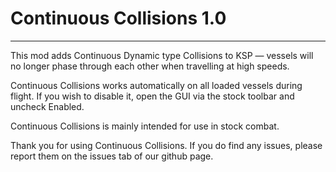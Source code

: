 # Continuous Collisions 1.0
_______________________________


This mod adds Continuous Dynamic type Collisions to KSP — vessels will no longer phase through each other when travelling at high speeds.

Continuous Collisions works automatically on all loaded vessels during flight. If you wish to disable it, open the GUI via the stock toolbar and uncheck Enabled.

Continuous Collisions is mainly intended for use in stock combat.


Thank you for using Continuous Collisions.
If you do find any issues, please report them on the issues tab of our github page.
